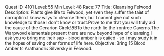 Quest ID: 4101
Level: 55
Min Level: 48
Race: 77
Title: Cleansing Felwood
Description: Plants give life to Felwood, yet even they suffer the taint of corruption.I know ways to cleanse them, but I cannot give out such knowledge to those I don't know or trust.Prove to me that you will truly aid the cause of the Cenarion Circle!$B$BTo the north lie the Irontree Caverns.The Warpwood elementals present there are now beyond hope of cleansing.I ask you to bring me their sap - blood amber it is called - so I may study it in the hopes of saving other forms of life here.
Objective: Bring 15 Blood Amber to Arathandris Silversky in Felwood.
